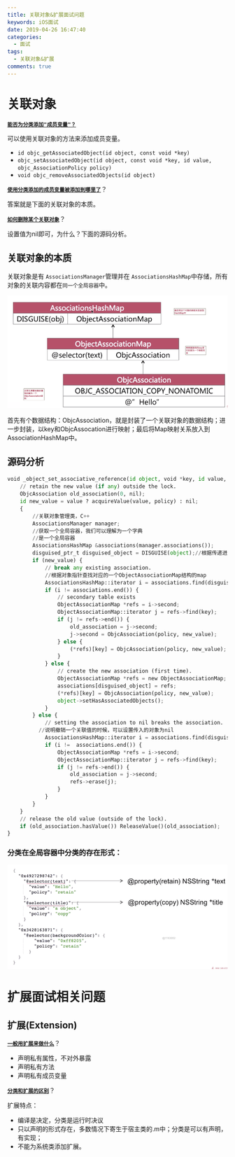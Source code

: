 ```yaml
---
title: 关联对象&扩展面试问题
keywords: iOS面试
date: 2019-04-26 16:47:40
categories: 
  - 面试
tags:
  - 关联对象&扩展
comments: true
---
```


# 关联对象

**<u>`能否为分类添加"成员变量"？`</u>**

可以使用关联对象的方法来添加成员变量。

- `id objc_getAssociatedObject(id object, const void *key)`
- `objc_setAssociatedObject(id object, const void *key, id value, objc_AssociationPolicy policy)`
- `void objc_removeAssociatedObjects(id object)`

**<u>`使用分类添加的成员变量被添加到哪里了`</u>**？

答案就是下面的关联对象的本质。

**<u>`如何删除某个关联对象`</u>**？

设置值为nil即可，为什么？下面的源码分析。

## 关联对象的本质

关联对象是有 `AssociationsManager`管理并在 `AssociationsHashMap`中存储，所有对象的关联内容都在`同一个全局容器`中。

![4-2-1](https://raw.githubusercontent.com/HaviLee/Blog-Images/master/Tech/4-2-3.png)

首先有个数据结构：ObjcAssociation，就是封装了一个关联对象的数据结构；进一步封装，以key和ObjcAssocation进行映射；最后将Map映射关系放入到AssociationHashMap中。

## 源码分析

```python
void _object_set_associative_reference(id object, void *key, id value, uintptr_t policy) {
    // retain the new value (if any) outside the lock.
    ObjcAssociation old_association(0, nil);
    id new_value = value ? acquireValue(value, policy) : nil;
    {
      	//关联对象管理类，C++
        AssociationsManager manager;
      	//获取一个全局容器，我们可以理解为一个字典
      	//是一个全局容器
        AssociationsHashMap &associations(manager.associations());
        disguised_ptr_t disguised_object = DISGUISE(object);//根据传递进来的对象进行取反，作为关联的值
        if (new_value) {
            // break any existing association.
          	//根据对象指针查找对应的一个ObjectAssociationMap结构的map
            AssociationsHashMap::iterator i = associations.find(disguised_object);
            if (i != associations.end()) {
                // secondary table exists
                ObjectAssociationMap *refs = i->second;
                ObjectAssociationMap::iterator j = refs->find(key);
                if (j != refs->end()) {
                    old_association = j->second;
                    j->second = ObjcAssociation(policy, new_value);
                } else {
                    (*refs)[key] = ObjcAssociation(policy, new_value);
                }
            } else {
                // create the new association (first time).
                ObjectAssociationMap *refs = new ObjectAssociationMap;
                associations[disguised_object] = refs;
                (*refs)[key] = ObjcAssociation(policy, new_value);
                object->setHasAssociatedObjects();
            }
        } else {
            // setting the association to nil breaks the association.
          //说明撤销一个关联值的时候，可以设置传入的对象为nil
            AssociationsHashMap::iterator i = associations.find(disguised_object);
            if (i !=  associations.end()) {
                ObjectAssociationMap *refs = i->second;
                ObjectAssociationMap::iterator j = refs->find(key);
                if (j != refs->end()) {
                    old_association = j->second;
                    refs->erase(j);
                }
            }
        }
    }
    // release the old value (outside of the lock).
    if (old_association.hasValue()) ReleaseValue()(old_association);
}
```

### 分类在全局容器中分类的存在形式：

![4-2-4](https://raw.githubusercontent.com/HaviLee/Blog-Images/master/Tech/4-2-4.png)

# 扩展面试相关问题

## 扩展(Extension)

<u>**`一般用扩展来做什么`**</u>？

- 声明私有属性，不对外暴露
- 声明私有方法
- 声明私有成员变量

**<u>`分类和扩展的区别`</u>**？

扩展特点：

- 编译是决定，分类是运行时决议
- 只以声明的形式存在，多数情况下寄生于宿主类的.m中；分类是可以有声明，有实现；
- 不能为系统类添加扩展。

